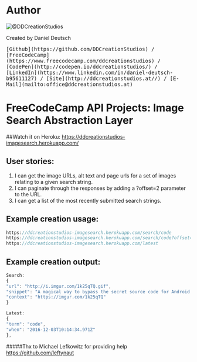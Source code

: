 # Author
![@DDCreationStudios](https://media.licdn.com/mpr/mpr/shrinknp_400_400/AAEAAQAAAAAAAAcwAAAAJDg1MDE4YWFjLTIwN2EtNDJhZC1hNGE2LTY4NjRmZGM2ZmQ2ZA.jpg)

Created by Daniel Deutsch

<kbd>
[Github](https://github.com/DDCreationStudios) / [FreeCodeCamp](https://www.freecodecamp.com/ddcreationstudios) / [CodePen](http://codepen.io/ddcreationstudios/) / [LinkedIn](https://www.linkedin.com/in/daniel-deutsch-b95611127) / [Site](http://ddcreationstudios.at//) / [E-Mail](mailto:office@ddcreationstudios.at)
</kbd>

# FreeCodeCamp API Projects: Image Search Abstraction Layer

##Watch it on Heroku:
https://ddcreationstudios-imagesearch.herokuapp.com/
## User stories:
1. I can get the image URLs, alt text and page urls for a set of images relating to a given search string.
2. I can paginate through the responses by adding a ?offset=2 parameter to the URL.
3. I can get a list of the most recently submitted search strings.

## Example creation usage:

```js
https://ddcreationstudios-imagesearch.herokuapp.com/search/code
https://ddcreationstudios-imagesearch.herokuapp.com/search/code?offset=2
https://ddcreationstudios-imagesearch.herokuapp.com/latest
```

## Example creation output:

```js
Search:
{
"url": "http://i.imgur.com/1k25qTQ.gif",
"snippet": "A magical way to bypass the secret source code for Android phones and without the need to format mobile phone",
"context": "https://imgur.com/1k25qTQ"
}
```
```js
Latest:
{
"term": "code",
"when": "2016-12-03T10:14:34.971Z"
},

```


#####Thx to Michael Lefkowitz for providing help
https://github.com/leftynaut
